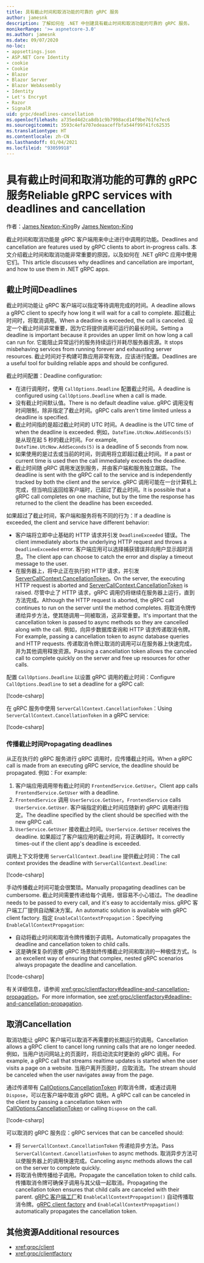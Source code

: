 ```yaml
---
title: 具有截止时间和取消功能的可靠的 gRPC 服务
author: jamesnk
description: 了解如何在 .NET 中创建具有截止时间和取消功能的可靠的 gRPC 服务。
monikerRange: '>= aspnetcore-3.0'
ms.author: jamesnk
ms.date: 09/07/2020
no-loc:
- appsettings.json
- ASP.NET Core Identity
- cookie
- Cookie
- Blazor
- Blazor Server
- Blazor WebAssembly
- Identity
- Let's Encrypt
- Razor
- SignalR
uid: grpc/deadlines-cancellation
ms.openlocfilehash: a735ed4d2ca8db1c9b7998acd14f9be761fe7ec6
ms.sourcegitcommit: 3593c4efa707edeaaceffbfa544f99f41fc62535
ms.translationtype: HT
ms.contentlocale: zh-CN
ms.lasthandoff: 01/04/2021
ms.locfileid: "93059918"
---
```

# <a name="reliable-grpc-services-with-deadlines-and-cancellation"></a><span data-ttu-id="8b0d9-103">具有截止时间和取消功能的可靠的 gRPC 服务</span><span class="sxs-lookup"><span data-stu-id="8b0d9-103">Reliable gRPC services with deadlines and cancellation</span></span>

<span data-ttu-id="8b0d9-104">作者：[James Newton-King](https://twitter.com/jamesnk)</span><span class="sxs-lookup"><span data-stu-id="8b0d9-104">By [James Newton-King](https://twitter.com/jamesnk)</span></span>

<span data-ttu-id="8b0d9-105">截止时间和取消功能是 gRPC 客户端用来中止进行中调用的功能。</span><span class="sxs-lookup"><span data-stu-id="8b0d9-105">Deadlines and cancellation are features used by gRPC clients to abort in-progress calls.</span></span> <span data-ttu-id="8b0d9-106">本文介绍截止时间和取消功能非常重要的原因，以及如何在 .NET gRPC 应用中使用它们。</span><span class="sxs-lookup"><span data-stu-id="8b0d9-106">This article discusses why deadlines and cancellation are important, and how to use them in .NET gRPC apps.</span></span>

## <a name="deadlines"></a><span data-ttu-id="8b0d9-107">截止时间</span><span class="sxs-lookup"><span data-stu-id="8b0d9-107">Deadlines</span></span>

<span data-ttu-id="8b0d9-108">截止时间功能让 gRPC 客户端可以指定等待调用完成的时间。</span><span class="sxs-lookup"><span data-stu-id="8b0d9-108">A deadline allows a gRPC client to specify how long it will wait for a call to complete.</span></span> <span data-ttu-id="8b0d9-109">超过截止时间时，将取消调用。</span><span class="sxs-lookup"><span data-stu-id="8b0d9-109">When a deadline is exceeded, the call is canceled.</span></span> <span data-ttu-id="8b0d9-110">设定一个截止时间非常重要，因为它将提供调用可运行的最长时间。</span><span class="sxs-lookup"><span data-stu-id="8b0d9-110">Setting a deadline is important because it provides an upper limit on how long a call can run for.</span></span> <span data-ttu-id="8b0d9-111">它能阻止异常运行的服务持续运行并耗尽服务器资源。</span><span class="sxs-lookup"><span data-stu-id="8b0d9-111">It stops misbehaving services from running forever and exhausting server resources.</span></span> <span data-ttu-id="8b0d9-112">截止时间对于构建可靠应用非常有效，应该进行配置。</span><span class="sxs-lookup"><span data-stu-id="8b0d9-112">Deadlines are a useful tool for building reliable apps and should be configured.</span></span>

<span data-ttu-id="8b0d9-113">截止时间配置：</span><span class="sxs-lookup"><span data-stu-id="8b0d9-113">Deadline configuration:</span></span>

* <span data-ttu-id="8b0d9-114">在进行调用时，使用 `CallOptions.Deadline` 配置截止时间。</span><span class="sxs-lookup"><span data-stu-id="8b0d9-114">A deadline is configured using `CallOptions.Deadline` when a call is made.</span></span>
* <span data-ttu-id="8b0d9-115">没有截止时间默认值。</span><span class="sxs-lookup"><span data-stu-id="8b0d9-115">There is no default deadline value.</span></span> <span data-ttu-id="8b0d9-116">gRPC 调用没有时间限制，除非指定了截止时间。</span><span class="sxs-lookup"><span data-stu-id="8b0d9-116">gRPC calls aren't time limited unless a deadline is specified.</span></span>
* <span data-ttu-id="8b0d9-117">截止时间指的是超过截止时间的 UTC 时间。</span><span class="sxs-lookup"><span data-stu-id="8b0d9-117">A deadline is the UTC time of when the deadline is exceeded.</span></span> <span data-ttu-id="8b0d9-118">例如，`DateTime.UtcNow.AddSeconds(5)` 是从现在起 5 秒的截止时间。</span><span class="sxs-lookup"><span data-stu-id="8b0d9-118">For example, `DateTime.UtcNow.AddSeconds(5)` is a deadline of 5 seconds from now.</span></span>
* <span data-ttu-id="8b0d9-119">如果使用的是过去或当前的时间，则调用将立即超过截止时间。</span><span class="sxs-lookup"><span data-stu-id="8b0d9-119">If a past or current time is used then the call immediately exceeds the deadline.</span></span>
* <span data-ttu-id="8b0d9-120">截止时间随 gRPC 调用发送到服务，并由客户端和服务独立跟踪。</span><span class="sxs-lookup"><span data-stu-id="8b0d9-120">The deadline is sent with the gRPC call to the service and is independently tracked by both the client and the service.</span></span> <span data-ttu-id="8b0d9-121">gRPC 调用可能在一台计算机上完成，但当响应返回给客户端时，已超过了截止时间。</span><span class="sxs-lookup"><span data-stu-id="8b0d9-121">It is possible that a gRPC call completes on one machine, but by the time the response has returned to the client the deadline has been exceeded.</span></span>

<span data-ttu-id="8b0d9-122">如果超过了截止时间，客户端和服务将有不同的行为：</span><span class="sxs-lookup"><span data-stu-id="8b0d9-122">If a deadline is exceeded, the client and service have different behavior:</span></span>

* <span data-ttu-id="8b0d9-123">客户端将立即中止基础的 HTTP 请求并引发 `DeadlineExceeded` 错误。</span><span class="sxs-lookup"><span data-stu-id="8b0d9-123">The client immediately aborts the underlying HTTP request and throws a `DeadlineExceeded` error.</span></span> <span data-ttu-id="8b0d9-124">客户端应用可以选择捕获错误并向用户显示超时消息。</span><span class="sxs-lookup"><span data-stu-id="8b0d9-124">The client app can choose to catch the error and display a timeout message to the user.</span></span>
* <span data-ttu-id="8b0d9-125">在服务器上，将中止正在执行的 HTTP 请求，并引发 [ServerCallContext.CancellationToken](xref:System.Threading.CancellationToken)。</span><span class="sxs-lookup"><span data-stu-id="8b0d9-125">On the server, the executing HTTP request is aborted and [ServerCallContext.CancellationToken](xref:System.Threading.CancellationToken) is raised.</span></span> <span data-ttu-id="8b0d9-126">尽管中止了 HTTP 请求，gRPC 调用仍将继续在服务器上运行，直到方法完成。</span><span class="sxs-lookup"><span data-stu-id="8b0d9-126">Although the HTTP request is aborted, the gRPC call continues to run on the server until the method completes.</span></span> <span data-ttu-id="8b0d9-127">将取消令牌传递给异步方法，使其随调用一同被取消，这非常重要。</span><span class="sxs-lookup"><span data-stu-id="8b0d9-127">It's important that the cancellation token is passed to async methods so they are cancelled along with the call.</span></span> <span data-ttu-id="8b0d9-128">例如，向异步数据库查询和 HTTP 请求传递取消令牌。</span><span class="sxs-lookup"><span data-stu-id="8b0d9-128">For example, passing a cancellation token to async database queries and HTTP requests.</span></span> <span data-ttu-id="8b0d9-129">传递取消令牌让取消的调用可以在服务器上快速完成，并为其他调用释放资源。</span><span class="sxs-lookup"><span data-stu-id="8b0d9-129">Passing a cancellation token allows the canceled call to complete quickly on the server and free up resources for other calls.</span></span>

<span data-ttu-id="8b0d9-130">配置 `CallOptions.Deadline` 以设置 gRPC 调用的截止时间：</span><span class="sxs-lookup"><span data-stu-id="8b0d9-130">Configure `CallOptions.Deadline` to set a deadline for a gRPC call:</span></span>

[!code-csharp[](~/grpc/deadlines-cancellation/deadline-client.cs?highlight=7,12)]

<span data-ttu-id="8b0d9-131">在 gRPC 服务中使用 `ServerCallContext.CancellationToken`：</span><span class="sxs-lookup"><span data-stu-id="8b0d9-131">Using `ServerCallContext.CancellationToken` in a gRPC service:</span></span>

[!code-csharp[](~/grpc/deadlines-cancellation/deadline-server.cs?highlight=5)]

### <a name="propagating-deadlines"></a><span data-ttu-id="8b0d9-132">传播截止时间</span><span class="sxs-lookup"><span data-stu-id="8b0d9-132">Propagating deadlines</span></span>

<span data-ttu-id="8b0d9-133">从正在执行的 gRPC 服务进行 gRPC 调用时，应传播截止时间。</span><span class="sxs-lookup"><span data-stu-id="8b0d9-133">When a gRPC call is made from an executing gRPC service, the deadline should be propagated.</span></span> <span data-ttu-id="8b0d9-134">例如：</span><span class="sxs-lookup"><span data-stu-id="8b0d9-134">For example:</span></span>

1. <span data-ttu-id="8b0d9-135">客户端应用调用带有截止时间的 `FrontendService.GetUser`。</span><span class="sxs-lookup"><span data-stu-id="8b0d9-135">Client app calls `FrontendService.GetUser` with a deadline.</span></span>
2. <span data-ttu-id="8b0d9-136">`FrontendService` 调用 `UserService.GetUser`。</span><span class="sxs-lookup"><span data-stu-id="8b0d9-136">`FrontendService` calls `UserService.GetUser`.</span></span> <span data-ttu-id="8b0d9-137">客户端指定的截止时间应随新的 gRPC 调用进行指定。</span><span class="sxs-lookup"><span data-stu-id="8b0d9-137">The deadline specified by the client should be specified with the new gRPC call.</span></span>
3. <span data-ttu-id="8b0d9-138">`UserService.GetUser` 接收截止时间。</span><span class="sxs-lookup"><span data-stu-id="8b0d9-138">`UserService.GetUser` receives the deadline.</span></span> <span data-ttu-id="8b0d9-139">如果超过了客户端应用的截止时间，将正确超时。</span><span class="sxs-lookup"><span data-stu-id="8b0d9-139">It correctly times-out if the client app's deadline is exceeded.</span></span>

<span data-ttu-id="8b0d9-140">调用上下文将使用 `ServerCallContext.Deadline` 提供截止时间：</span><span class="sxs-lookup"><span data-stu-id="8b0d9-140">The call context provides the deadline with `ServerCallContext.Deadline`:</span></span>

[!code-csharp[](~/grpc/deadlines-cancellation/deadline-propagate.cs?highlight=7)]

<span data-ttu-id="8b0d9-141">手动传播截止时间可能会很繁琐。</span><span class="sxs-lookup"><span data-stu-id="8b0d9-141">Manually propagating deadlines can be cumbersome.</span></span> <span data-ttu-id="8b0d9-142">截止时间需要传递给每个调用，很容易不小心错过。</span><span class="sxs-lookup"><span data-stu-id="8b0d9-142">The deadline needs to be passed to every call, and it's easy to accidentally miss.</span></span> <span data-ttu-id="8b0d9-143">gRPC 客户端工厂提供自动解决方案。</span><span class="sxs-lookup"><span data-stu-id="8b0d9-143">An automatic solution is available with gRPC client factory.</span></span> <span data-ttu-id="8b0d9-144">指定 `EnableCallContextPropagation`：</span><span class="sxs-lookup"><span data-stu-id="8b0d9-144">Specifying `EnableCallContextPropagation`:</span></span>

* <span data-ttu-id="8b0d9-145">自动将截止时间和取消令牌传播到子调用。</span><span class="sxs-lookup"><span data-stu-id="8b0d9-145">Automatically propagates the deadline and cancellation token to child calls.</span></span>
* <span data-ttu-id="8b0d9-146">这是确保复杂的嵌套 gRPC 场景始终传播截止时间和取消的一种极佳方式。</span><span class="sxs-lookup"><span data-stu-id="8b0d9-146">Is an excellent way of ensuring that complex, nested gRPC scenarios always propagate the deadline and cancellation.</span></span>

[!code-csharp[](~/grpc/deadlines-cancellation/clientfactory-propagate.cs?highlight=6)]

<span data-ttu-id="8b0d9-147">有关详细信息，请参阅 <xref:grpc/clientfactory#deadline-and-cancellation-propagation>。</span><span class="sxs-lookup"><span data-stu-id="8b0d9-147">For more information, see <xref:grpc/clientfactory#deadline-and-cancellation-propagation>.</span></span>

## <a name="cancellation"></a><span data-ttu-id="8b0d9-148">取消</span><span class="sxs-lookup"><span data-stu-id="8b0d9-148">Cancellation</span></span>

<span data-ttu-id="8b0d9-149">取消功能让 gRPC 客户端可以取消不再需要的长期运行的调用。</span><span class="sxs-lookup"><span data-stu-id="8b0d9-149">Cancellation allows a gRPC client to cancel long running calls that are no longer needed.</span></span> <span data-ttu-id="8b0d9-150">例如，当用户访问网站上的页面时，将启动流实时更新的 gRPC 调用。</span><span class="sxs-lookup"><span data-stu-id="8b0d9-150">For example, a gRPC call that streams realtime updates is started when the user visits a page on a website.</span></span> <span data-ttu-id="8b0d9-151">当用户离开页面时，应取消流。</span><span class="sxs-lookup"><span data-stu-id="8b0d9-151">The stream should be canceled when the user navigates away from the page.</span></span>

<span data-ttu-id="8b0d9-152">通过传递带有 [CallOptions.CancellationToken](xref:System.Threading.CancellationToken) 的取消令牌，或通过调用 `Dispose`，可以在客户端中取消 gRPC 调用。</span><span class="sxs-lookup"><span data-stu-id="8b0d9-152">A gRPC call can be canceled in the client by passing a cancellation token with [CallOptions.CancellationToken](xref:System.Threading.CancellationToken) or calling `Dispose` on the call.</span></span>

[!code-csharp[](~/grpc/deadlines-cancellation/cancellation-client.cs?highlight=19)]

<span data-ttu-id="8b0d9-153">可以取消的 gRPC 服务应：</span><span class="sxs-lookup"><span data-stu-id="8b0d9-153">gRPC services that can be cancelled should:</span></span>
* <span data-ttu-id="8b0d9-154">将 `ServerCallContext.CancellationToken` 传递给异步方法。</span><span class="sxs-lookup"><span data-stu-id="8b0d9-154">Pass `ServerCallContext.CancellationToken` to async methods.</span></span> <span data-ttu-id="8b0d9-155">取消异步方法可以使服务器上的调用快速完成。</span><span class="sxs-lookup"><span data-stu-id="8b0d9-155">Canceling async methods allows the call on the server to complete quickly.</span></span>
* <span data-ttu-id="8b0d9-156">将取消令牌传播给子调用。</span><span class="sxs-lookup"><span data-stu-id="8b0d9-156">Propagate the cancellation token to child calls.</span></span> <span data-ttu-id="8b0d9-157">传播取消令牌可确保子调用与其父级一起取消。</span><span class="sxs-lookup"><span data-stu-id="8b0d9-157">Propagating the cancellation token ensures that child calls are canceled with their parent.</span></span> <span data-ttu-id="8b0d9-158">[gRPC 客户端工厂](xref:grpc/clientfactory)和 `EnableCallContextPropagation()` 自动传播取消令牌。</span><span class="sxs-lookup"><span data-stu-id="8b0d9-158">[gRPC client factory](xref:grpc/clientfactory) and `EnableCallContextPropagation()` automatically propagates the cancellation token.</span></span>

## <a name="additional-resources"></a><span data-ttu-id="8b0d9-159">其他资源</span><span class="sxs-lookup"><span data-stu-id="8b0d9-159">Additional resources</span></span>

* <xref:grpc/client>
* <xref:grpc/clientfactory>
